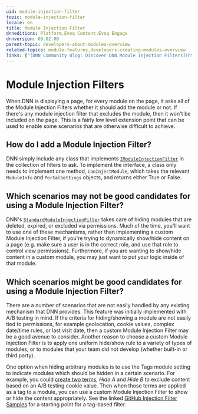 ```yaml
---
uid: module-injection-filter
topic: module-injection-filter
locale: en
title: Module Injection Filter
dnneditions: Platform,Evoq Content,Evoq Engage
dnnversion: 09.02.00
parent-topic: developers-about-modules-overview
related-topics: module-features,developers-creating-modules-overview
links: ["[DNN Community Blog: Discover DNN Module Injection Filters](https://www.dnnsoftware.com/community-blog/cid/155402/discover-dnn-module-injection-filters)","[GitHub Injection Filter Samples](https://github.com/dnnsoftware/Dnn.InjectionFilter.Sample)"]
---
```


# Module Injection Filters

When DNN is displaying a page, for every module on the page, it asks all of the Module Injection Filters whether it should add the module or not.  If there's any module injection filter that excludes the module, then it won't be included on the page.  This is a fairly low level extension point that can be used to enable some scenarios that are otherwise difficult to achieve.

## How do I add a Module Injection Filter?

DNN simply include any class that implements [`IModuleInjectionFilter`](xref:DotNetNuke.UI.Modules.IModuleInjectionFilter) in the collection of filters to ask.  To implement the interface, a class only needs to implement one method, `CanInjectModule`, which takes the relevant `ModuleInfo` and `PortalSettings` objects, and returns either True or False.

## Which scenarios may not be good candidates for using a Module Injection Filter?

DNN's [`StandardModuleInjectionFilter`](xref:DotNetNuke.UI.Modules.StandardModuleInjectionFilter) takes care of hiding modules that are deleted, expired, or excluded via permissions.  Much of the time, you'll want to use one of these mechanisms, rather than implementing a custom Module Injection Filter, if you're trying to dynamically show/hide content on a page (e.g. make sure a user is in the correct role, and use that role to control view permissions).  Furthermore, if you are wanting to show/hide content in a custom module, you may just want to put your logic inside of that module.

## Which scenarios might be good candidates for using a Module Injection Filter?

There are a number of scenarios that are not easily handled by any existing mechanism that DNN provides.  This feature was initially implemented with A/B testing in mind.  If the criteria for hiding/showing a module are not easily tied to permissions, for example geolocation, cookie values, complex date/time rules, or last visit date, then a custom Module Injection Filter may be a good avenue to consider.  Another reason to choose a custom Module Injection Filter is to apply one uniform hide/show rule to a variety of types of modules, or to modules that your team did not develop (whether built-in or third party).

One option when hiding arbitrary modules is to use the Tags module setting to indicate modules which should be hidden in a certain scenario.  For example, you could [create two terms](xref:add-term-to-vocabulary), _Hide A_ and _Hide B_ to exclude content based on an A/B testing cookie value.  Then when those terms are applied as a tag to a module, you can use a custom Module Injection Filter to show or hide the content appropriately.  See the linked [GitHub Injection Filter Samples](https://github.com/dnnsoftware/Dnn.InjectionFilter.Sample) for a starting point for a tag-based filter.
